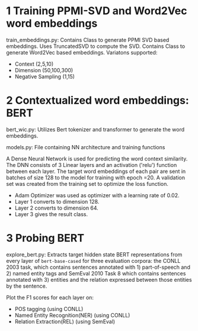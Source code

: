 
# 1 Training PPMI-SVD and Word2Vec word embeddings

train_embeddings.py:
Contains Class to generate PPMI SVD based embeddings. Uses TruncatedSVD to compute the SVD.
Contains Class to generate Word2Vec based embeddings.
Variatons supported:
* Context (2,5,10)
* Dimension (50,100,300)
* Negative Sampling (1,15)


# 2 Contextualized word embeddings: BERT

bert_wic.py: Utilizes Bert tokenizer and transformer to generate the word embeddings.

models.py: File containing NN architecture and training functions

A Dense Neural Network is used for predicting the word context similarity. The DNN consists of 3 Linear layers and an activation ('relu') function between each layer. 
The target word embeddings of each pair are sent in batches of size 128 to the model for training with epoch =20. 
A validation set was created from the training set to optimize the loss function. 
* Adam Optimizer was used as optimizer with a learning rate of 0.02. 
* Layer 1 converts to dimension 128. 
* Layer 2 converts to dimension 64.
* Layer 3 gives the result class.

# 3 Probing BERT

explore_bert.py: Extracts target hidden state BERT representations from every layer of `bert-base-cased` for three evaluation corpora: the CONLL 2003 task, which contains sentences annotated with 1) part-of-speech and 2) named entity tags and SemEval 2010 Task 8 which contains sentences annotated with 3) entities and the relation expressed between those entities by the sentence.

Plot the F1 scores for each layer on:
* POS tagging (using CONLL)
* Named Entity Recognition(NER) (using CONLL)
* Relation Extraction(REL) (using SemEval)